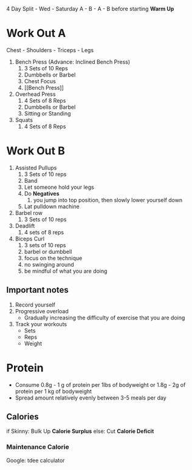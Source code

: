 4 Day Split - Wed - Saturday
A - B - A - B
 before starting **Warm Up**

# Work Out A
Chest - Shoulders - Triceps - Legs
1. Bench Press (Advance: Inclined Bench Press)
	1.  3 Sets of 10 Reps
	2.  Dumbbells or Barbel
	3. Chest Focus
	4. [[Bench Press]]
2. Overhead Press
	1. 4 Sets of 8 Reps
	2. Dumbbells or Barbel
	3. Sitting or Standing
3. Squats
	1. 4 Sets of 8 Reps

# Work Out B
1. Assisted Pullups
	1. 3 Sets of  10 reps
	2. Band
	3. Let someone hold your legs
	4. Do **Negatives**
		1. you jump into top position, then slowly lower yourself down
	5. Lat pulldown machine
2. Barbel row
	1. 3 Sets of 10 reps
3. Deadlift
	1. 4 sets of 8 reps
4. Biceps Curl
	1. 3 sets of 10 reps
	2. barbel or dumbbell
	3. focus on the technique
	4. no swinging around
	5. be mindful of what you are doing

## Important notes
1. Record yourself
2. Progressive overload
	- Gradually increasing the difficulty of exercise that you are doing
3. Track your workouts
	- Sets
	- Reps
	- Weight

# Protein
- Consume 0.8g - 1 g of protein per 1lbs of bodyweight or 1.8g - 2g of protein per 1 kg of bodyweight
- Spread amount relatively evenly between 3-5 meals per day

## Calories
if Skinny:
	Bulk Up
	**Calorie Surplus**
else:
	Cut
	**Calorie Deficit**

### Maintenance Calorie
Google: tdee calculator